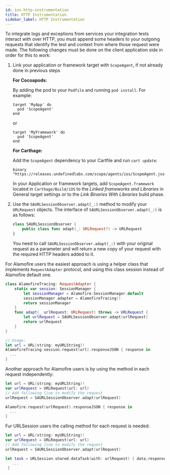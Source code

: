 ```yaml
---
id: ios-http-instrumentation
title: HTTP Instrumentation
sidebar_label: HTTP Instrumentation
---
```


To integrate logs and exceptions from services your integration tests interact with over HTTP, you must append some headers to your outgoing requests that identify the test and context from where those request were made. The following changes must be done on the client application side in order for this to work:

1. Link your application or framework target with `ScopeAgent`, if not already done in previous steps

   **For Cocoapods:** 

   By adding the pod to your `Podfile` and running `pod install`. For example:

   ```
   target 'MyApp' do
     pod 'ScopeAgent'
   end
   ```

    or

   ```
   target 'MyFramework' do
     pod 'ScopeAgent'
   end
   ```

   **For Carthage:**

   Add the `ScopeAgent` dependency to your Cartfile and run `cart update`:

   ```
   binary "https://releases.undefinedlabs.com/scope/agents/ios/ScopeAgent.json"
   ```

   In your Application or framework targets, add `ScopeAgent.framework` located in `Carthage/Build/iOS` to the *Linked frameworks and Libraries* in General target settings or to the *Link Binaries With Libraries* build phase. 

2. Use the `SAURLSessionObserver.adapt(_:)` method to modify your `URLRequest` objects. The interface of `SAURLSessionObserver.adapt(_:)` is as follows:

   ```swift
   class SAURLSessionObserver {
       public class func adapt(_: URLRequest?) -> URLRequest
   }
   ```

   You need to call `SAURLSessionObserver.adapt(_:)` with your original request as a parameter and will return a new copy of your request with the required HTTP headers added to it.



For Alamofire users the easiest approach is using a helper class that implements `RequestAdapter` protocol, and using this class session instead of Alamofire default one.

```swift
class AlamofireTracing: RequestAdapter {
    static var session: SessionManager {
        let sessionManager = Alamofire.SessionManager.default
        sessionManager.adapter = AlamofireTracing()
        return sessionManager
    }
    func adapt(_ urlRequest: URLRequest) throws -> URLRequest {
        let urlRequest = SAURLSessionObserver.adapt(urlRequest)
        return urlRequest
    }
}

// Usage:
let url = URL(string: myURLString)!
AlamofireTracing.session.request(url).responseJSON { response in
  ...
}
```

Another approach for Alamofire users is by using the method in each request independently:

```swift
let url = URL(string: myURLString)!
var urlRequest = URLRequest(url: url)
// Add following line to modify the request
urlRequest = SAURLSessionObserver.adapt(urlRequest)

Alamofire.request(urlRequest).responseJSON { response in
  ...
}
```

Fur URLSession users the calling method for each request is needed:

```swift
let url = URL(string: myURLString)!
var urlRequest = URLRequest(url: url)
// Add following line to modify the request
urlRequest = SAURLSessionObserver.adapt(urlRequest)

let task = URLSession.shared.dataTask(with: urlRequest) { data,response,error  in
   ...
 }
```